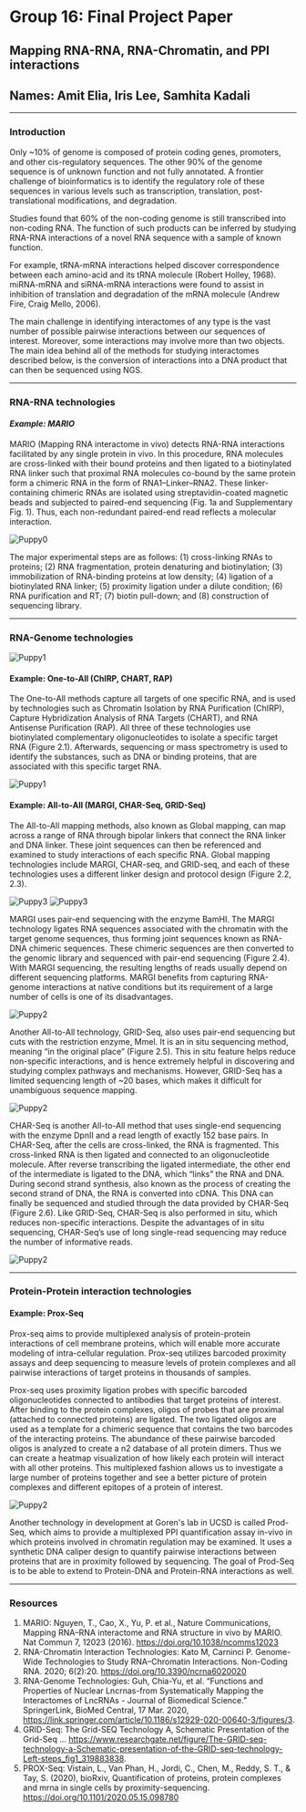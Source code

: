 # **Group 16: Final Project Paper**
## **Mapping RNA-RNA, RNA-Chromatin, and PPI interactions**
## Names: Amit Elia, Iris Lee, Samhita Kadali
---
### Introduction
Only ~10% of genome is composed of protein coding genes, promoters, and other cis-regulatory sequences. The other 90% of the genome sequence is of unknown function and not fully annotated. A frontier challenge of bioinformatics is to identify the regulatory role of these sequences in various levels such as transcription, translation, post-translational modifications, and degradation.

Studies found that 60% of the non-coding genome is still transcribed into non-coding RNA. The function of such products can be inferred by studying RNA-RNA interactions of a novel RNA sequence with a sample of known function.

For example, tRNA-mRNA interactions helped discover correspondence between each amino-acid and its tRNA molecule (Robert Holley, 1968). miRNA-mRNA and siRNA-mRNA interactions were found to assist in inhibition of translation and degradation of the mRNA molecule (Andrew Fire, Craig Mello, 2006).

The main challenge in identifying interactomes of any type is the vast number of possible pairwise interactions between our sequences of interest. Moreover, some interactions may involve more than two objects. The main idea behind all of the methods for studying interactomes described below, is the conversion of interactions into a DNA product that can then be sequenced using NGS.

---
### RNA-RNA technologies

#### *Example: MARIO*

MARIO (Mapping RNA interactome in vivo) detects RNA-RNA interactions facilitated by any single protein in vivo. In this procedure, RNA molecules are cross-linked with their bound proteins and then ligated to a biotinylated RNA linker such that proximal RNA molecules co-bound by the same protein form a chimeric RNA in the form of RNA1–Linker–RNA2. These linker-containing chimeric RNAs are isolated using streptavidin-coated magnetic beads and subjected to paired-end sequencing (Fig. 1a and Supplementary Fig. 1). Thus, each non-redundant paired-end read reflects a molecular interaction.

![Puppy0](image1.png "MARIO")

The major experimental steps are as follows: (1) cross-linking RNAs to proteins; (2) RNA fragmentation, protein denaturing and biotinylation; (3) immobilization of RNA-binding proteins at low density; (4) ligation of a biotinylated RNA linker; (5) proximity ligation under a dilute condition; (6) RNA purification and RT; (7) biotin pull-down; and (8) construction of sequencing library.

---

### RNA-Genome technologies

![Puppy1](image2.png "rna-genome")

#### Example: One-to-All (ChIRP, CHART, RAP)

The One-to-All methods capture all targets of one specific RNA, and is used by technologies such as Chromatin Isolation by RNA Purification (ChIRP), Capture Hybridization Analysis of RNA Targets (CHART), and RNA Antisense Purification (RAP). All three of these technologies use biotinylated complementary oligonucleotides to isolate a specific target RNA (Figure 2.1). Afterwards, sequencing or mass spectrometry is used to identify the substances, such as DNA or binding proteins, that are associated with this specific target RNA.

![Puppy1](image3.png "one to all")

#### Example: All-to-All (MARGI, CHAR-Seq, GRID-Seq)

The All-to-All mapping methods, also known as Global mapping, can map across a range of RNA through bipolar linkers that connect the RNA linker and DNA linker. These joint sequences can then be referenced and examined to study interactions of each specific RNA. Global mapping technologies include MARGI, CHAR-seq, and GRID-seq, and each of these technologies uses a different linker design and protocol design (Figure 2.2, 2.3).

![Puppy3](image4.png "all to all")
![Puppy3](image4.2.png "all to all")

MARGI uses pair-end sequencing with the enzyme BamHI. The MARGI technology ligates RNA sequences associated with the chromatin with the target genome sequences, thus forming joint sequences known as RNA-DNA chimeric sequences. These chimeric sequences are then converted to the genomic library and sequenced with pair-end sequencing (Figure 2.4). With MARGI sequencing, the resulting lengths of reads usually depend on different sequencing platforms. MARGI benefits from capturing RNA-genome interactions at native conditions but its requirement of a large number of cells is one of its disadvantages.

![Puppy2](image5.png "all to all")

Another All-to-All technology, GRID-Seq, also uses pair-end sequencing but cuts with the restriction enzyme, Mmel. It is an in situ sequencing method, meaning “in the original place” (Figure 2.5). This in situ feature helps reduce non-specific interactions, and is hence extremely helpful in discovering and studying complex pathways and mechanisms. However, GRID-Seq has a limited sequencing length of ~20 bases, which makes it difficult for unambiguous sequence mapping.

![Puppy2](image6.png "all to all")

CHAR-Seq is another All-to-All method that uses single-end sequencing with the enzyme DpnII and a read length of exactly 152 base pairs. In CHAR-Seq, after the cells are cross-linked, the RNA is fragmented. This cross-linked RNA is then ligated and connected to an oligonucleotide molecule. After reverse transcribing the ligated intermediate, the other end of the intermediate is ligated to the DNA, which “links” the RNA and DNA. During second strand synthesis, also known as the process of creating the second strand of DNA, the RNA is converted into cDNA. This DNA can finally be sequenced and studied through the data provided by CHAR-Seq (Figure 2.6). Like GRID-Seq, CHAR-Seq is also performed in situ, which reduces non-specific interactions. Despite the advantages of in situ sequencing, CHAR-Seq’s use of long single-read sequencing may reduce the number of informative reads.

![Puppy2](image7.png "all to all")

---

### Protein-Protein interaction technologies

#### Example: Prox-Seq

Prox-seq aims to provide multiplexed analysis of protein-protein interactions of cell membrane proteins, which will enable more accurate modeling of intra-cellular regulation. Prox-seq utilizes barcoded proximity assays and deep sequencing to measure levels of protein complexes and all pairwise interactions of target proteins in thousands of samples.

Prox-seq uses proximity ligation probes with specific barcoded oligonucleotides connected to antibodies that target proteins of interest. After binding to the protein complexes, oligos of probes that are proximal (attached to connected proteins) are ligated. The two ligated oligos are used as a template for a chimeric sequence that contains the two barcodes of the interacting proteins. The abundance of these pairwise barcoded oligos is analyzed to create a n2 database of all protein dimers. Thus we can create a heatmap visualization of how likely each protein will interact with all other proteins. This multiplexed fashion allows us to investigate a large number of proteins together and see a better picture of protein complexes and different epitopes of a protein of interest.

![Puppy2](image8.png "ProxSeq")

Another technology in development at Goren's lab in UCSD is called Prod-Seq, which aims to provide a multiplexed PPI quantification assay in-vivo in which proteins involved in chromatin regulation may be examined. It uses a synthetic DNA caliper design to quantify pairwise interactions between proteins that are in proximity followed by sequencing. The goal of Prod-Seq is to be able to extend to Protein-DNA and Protein-RNA interactions as well.

---

### Resources

1. MARIO: Nguyen, T., Cao, X., Yu, P. et al., Nature Communications, Mapping RNA–RNA interactome and RNA structure in vivo by MARIO. Nat Commun 7, 12023 (2016).  https://doi.org/10.1038/ncomms12023
2. RNA-Chromatin Interaction Technologies: Kato M, Carninci P. Genome-Wide Technologies to Study RNA–Chromatin Interactions. Non-Coding RNA. 2020; 6(2):20. https://doi.org/10.3390/ncrna6020020
3. RNA-Genome Technologies: Guh, Chia-Yu, et al. “Functions and Properties of Nuclear Lncrnas-from Systematically Mapping the Interactomes of LncRNAs - Journal of Biomedical Science.” SpringerLink, BioMed Central, 17 Mar. 2020, https://link.springer.com/article/10.1186/s12929-020-00640-3/figures/3.
4. GRID-Seq: The Grid-SEQ Technology A, Schematic Presentation of the Grid-Seq ... https://www.researchgate.net/figure/The-GRID-seq-technology-a-Schematic-presentation-of-the-GRID-seq-technology-Left-steps_fig1_319883838.
5. PROX-Seq: Vistain, L., Van Phan, H., Jordi, C., Chen, M., Reddy, S. T., & Tay, S. (2020), bioRxiv, Quantification of proteins, protein complexes and mrna in single cells by proximity-sequencing. https://doi.org/10.1101/2020.05.15.098780 

